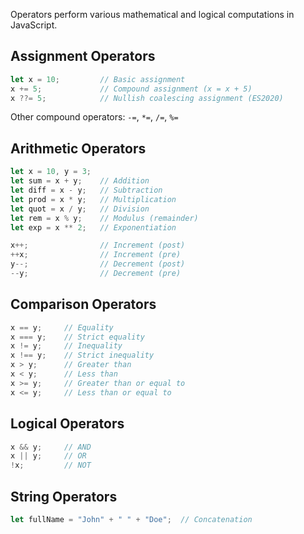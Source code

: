Operators perform various mathematical and logical computations in JavaScript.
## Assignment Operators

```javascript
let x = 10;         // Basic assignment
x += 5;             // Compound assignment (x = x + 5)
x ??= 5;            // Nullish coalescing assignment (ES2020)
```

Other compound operators: `-=`, `*=`, `/=`, `%=`
## Arithmetic Operators

```javascript
let x = 10, y = 3;
let sum = x + y;    // Addition
let diff = x - y;   // Subtraction
let prod = x * y;   // Multiplication
let quot = x / y;   // Division
let rem = x % y;    // Modulus (remainder)
let exp = x ** 2;   // Exponentiation

x++;                // Increment (post)
++x;                // Increment (pre)
y--;                // Decrement (post)
--y;                // Decrement (pre)
```

## Comparison Operators

```javascript
x == y;     // Equality
x === y;    // Strict equality
x != y;     // Inequality
x !== y;    // Strict inequality
x > y;      // Greater than
x < y;      // Less than
x >= y;     // Greater than or equal to
x <= y;     // Less than or equal to
```

## Logical Operators

```javascript
x && y;     // AND
x || y;     // OR
!x;         // NOT
```

## String Operators

```javascript
let fullName = "John" + " " + "Doe";  // Concatenation
```